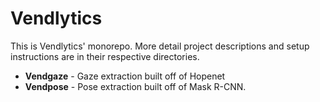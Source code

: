 # Vendlytics

This is Vendlytics' monorepo. More detail project descriptions and setup instructions are in their respective directories.

* **Vendgaze** - Gaze extraction built off of Hopenet
* **Vendpose** - Pose extraction built off of Mask R-CNN.
